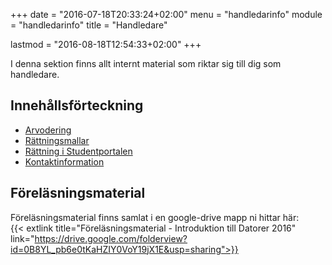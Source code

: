 +++
date = "2016-07-18T20:33:24+02:00"
menu = "handledarinfo"
module = "handledarinfo"
title = "Handledare"

lastmod = "2016-08-18T12:54:33+02:00"
+++

I denna sektion finns allt internt material som riktar sig till dig som handledare.

## Innehållsförteckning
- [Arvodering](arvodering)
- [Rättningsmallar](rattningsmallar)
- [Rättning i Studentportalen](rattning)
- [Kontaktinformation](kontakt)

## Föreläsningsmaterial
Föreläsningsmaterial finns samlat i en google-drive mapp ni hittar här:  
{{< extlink title="Föreläsningsmaterial - Introduktion till Datorer 2016"
link="https://drive.google.com/folderview?id=0B8YL_pb6e0tKaHZIY0VoY19jX1E&usp=sharing">}}

